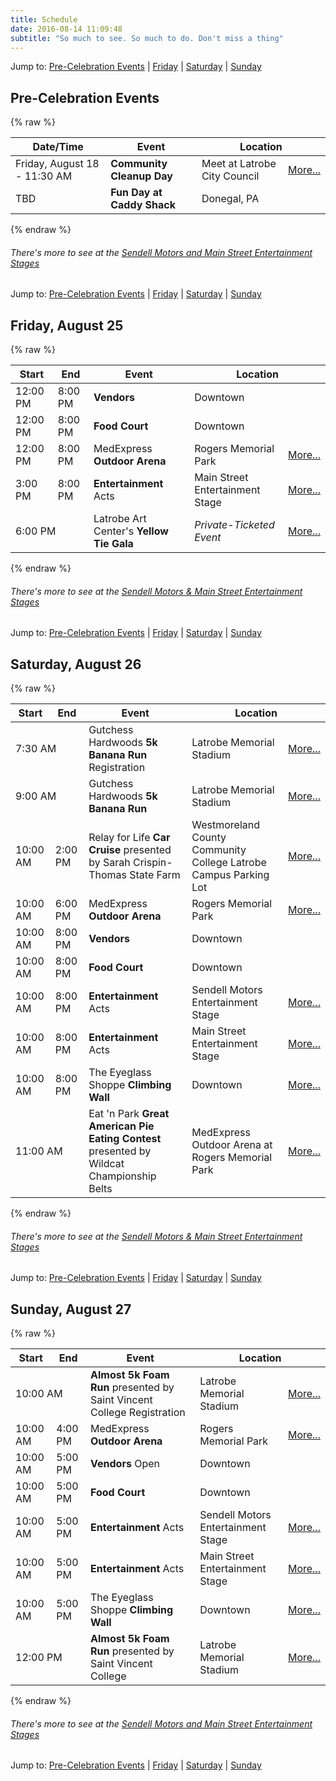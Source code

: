 ```yaml
---
title: Schedule
date: 2016-08-14 11:09:48
subtitle: "So much to see. So much to do. Don't miss a thing"
---
```


Jump to: [Pre-Celebration Events](#pre-events) | [Friday](#friday) | [Saturday](#saturday) | [Sunday](#sunday)

<a name="pre-events"></a>

## Pre-Celebration Events

{% raw %}
<table class="table table-striped">
  <thead>
    <tr>
      <th>Date/Time</th><th>Event</th><th colspan="2">Location</th>
    </tr>
  </thead>
  <tbody>
    <tr>
      <td>Friday, August 18 - 11:30 AM</td><td><strong>Community Cleanup Day</strong></td><td>Meet at Latrobe City Council</td><td><a href="/cleanup-day" class="btn btn-primary btn-xs">More...</a></td>
    </tr>
    <tr>
      <td>TBD</td><td><strong>Fun Day at Caddy Shack</strong></td><td>Donegal, PA</td><td>&nbsp;</td>
    </tr>
  </tbody>
</table>
{% endraw %}

###### There's more to see at the [Sendell Motors and Main Street Entertainment Stages](/events/entertainment-stage)

Jump to: [Pre-Celebration Events](#pre-events) | [Friday](#friday) | [Saturday](#saturday) | [Sunday](#sunday)

<a name="friday"></a>

## Friday, August 25

{% raw %}
<table class="table table-striped">
  <thead>
    <tr>
      <th>Start</th><th>End</th><th>Event</th><th colspan="2">Location</th>
    </tr>
  </thead>
  <tbody>
    <tr>
      <td>12:00 PM</td><td>8:00 PM</td><td><strong>Vendors</strong></td><td>Downtown</td><td>&nbsp;</td>
    </tr>
    <tr>
      <td>12:00 PM</td><td>8:00 PM</td><td><strong>Food Court</strong></td><td>Downtown</td><td>&nbsp;</td>
    </tr>
    <tr>
      <td>12:00 PM</td><td>8:00 PM</td><td>MedExpress <strong>Outdoor Arena</strong></td><td>Rogers Memorial Park</td><td><a href="/events/outdoor-arena" class="btn btn-primary btn-xs">More...</a></td>
    </tr>
    <tr>
      <td>3:00 PM</td><td>8:00 PM</td><td><strong>Entertainment</strong> Acts</td><td>Main Street Entertainment Stage</td><td><a href="/events/entertainment-stage/#friday" class="btn btn-primary btn-xs">More...</a></td>
    </tr>
    <tr>
      <td colspan="2">6:00 PM</td><td>Latrobe Art Center's <strong>Yellow Tie Gala</strong></td><td><em>Private-Ticketed Event</em></td><td><a href="https://www.latrobeartcenter.org/events-all/2017/7/19/yellow-tie-gala-hosted-by-the-latrobe-art-center" target="_blank" class="btn btn-primary btn-xs">More...</a></td>
    </tr>

  </tbody>
</table>
{% endraw %}

###### There's more to see at the [Sendell Motors & Main Street Entertainment Stages](/entertainment-schedule)

Jump to: [Pre-Celebration Events](#pre-events) | [Friday](#friday) | [Saturday](#saturday) | [Sunday](#sunday)

<a name="saturday"></a>

## Saturday, August 26

{% raw %}
<table class="table table-striped">
  <thead>
    <tr>
      <th>Start</th><th>End</th><th>Event</th><th colspan="2">Location</th>
    </tr>
  </thead>
  <tbody>
    <tr>
      <td colspan="2">7:30 AM</td><td>Gutchess Hardwoods <strong>5k Banana Run</strong> Registration</td><td>Latrobe Memorial Stadium</td><td><a href="/events/5k-banana-run" class="btn btn-primary btn-xs">More...</a></td>
    </tr>
    <tr>
      <td colspan="2">9:00 AM</td><td>Gutchess Hardwoods <strong>5k Banana Run</strong></td><td>Latrobe Memorial Stadium</td><td><a href="/events/5k-banana-run" class="btn btn-primary btn-xs">More...</a></td>
    </tr>
    <tr>
      <td>10:00 AM</td><td>2:00 PM</td><td>Relay for Life <strong>Car Cruise</strong> presented by Sarah Crispin-Thomas State Farm</td><td>Westmoreland County Community College Latrobe Campus Parking Lot</td><td><a href="/events/car-cruise" class="btn btn-primary btn-xs">More...</a></td>
    </tr>
    <tr>
      <td>10:00 AM</td><td>6:00 PM</td><td>MedExpress <strong>Outdoor Arena</strong></td><td>Rogers Memorial Park</td><td><a href="/events/outdoor-arena" class="btn btn-primary btn-xs">More...</a></td>
    </tr>
    <tr>
      <td>10:00 AM</td><td>8:00 PM</td><td><strong>Vendors</strong></td><td>Downtown</td><td></td>
    </tr>
    <tr>
      <td>10:00 AM</td><td>8:00 PM</td><td><strong>Food Court</strong></td><td>Downtown</td><td></td>
    </tr>
    <tr>
      <td>10:00 AM</td><td>8:00 PM</td><td><strong>Entertainment</strong> Acts</td><td>Sendell Motors Entertainment Stage</td><td><a href="/events/entertainment-stage/#saturday" class="btn btn-primary btn-xs">More...</a></td>
    </tr>
    <tr>
      <td>10:00 AM</td><td>8:00 PM</td><td><strong>Entertainment</strong> Acts</td><td>Main Street Entertainment Stage</td><td><a href="/events/entertainment-stage/#saturday" class="btn btn-primary btn-xs">More...</a></td>
    </tr>
    <tr>
      <td>10:00 AM</td><td>8:00 PM</td><td>The Eyeglass Shoppe <strong>Climbing Wall</strong></td><td>Downtown</td><td><a href="/events/climbing-wall" class="btn btn-primary btn-xs">More...</a></td>
    </tr>
    <tr>
      <td colspan="2">11:00 AM</td><td>Eat 'n Park <strong>Great American Pie Eating Contest</strong> presented by Wildcat Championship Belts</td><td>MedExpress Outdoor Arena at Rogers Memorial Park</td><td><a href="/events/pie-eating-contest" class="btn btn-primary btn-xs">More...</a></td>
    </tr>
  </tbody>
</table>
{% endraw %}

###### There's more to see at the [Sendell Motors & Main Street Entertainment Stages](/entertainment-schedule)

Jump to: [Pre-Celebration Events](#pre-events) | [Friday](#friday) | [Saturday](#saturday) | [Sunday](#sunday)

<a name="sunday"></a>

## Sunday, August 27

{% raw %}
<table class="table table-striped">
  <thead>
    <tr>
      <th>Start</th><th>End</th><th>Event</th><th colspan="2">Location</th>
    </tr>
  </thead>
  <tbody>
    <tr>
      <td colspan="2">10:00 AM</td><td><strong>Almost 5k Foam Run</strong> presented by Saint Vincent College Registration</td><td>Latrobe Memorial Stadium</td><td><a href="/events/foam-run" class="btn btn-primary btn-xs">More...</a></td>
    </tr>
    <tr>
      <td>10:00 AM</td><td>4:00 PM</td><td>MedExpress <strong>Outdoor Arena</strong></td><td>Rogers Memorial Park</td><td><a href="/events/outdoor-arena" class="btn btn-primary btn-xs">More...</a></td>
    </tr>
    <tr>
      <td>10:00 AM</td><td>5:00 PM</td><td><strong>Vendors</strong> Open</td><td>Downtown</td><td></td>
    </tr>
    <tr>
      <td>10:00 AM</td><td>5:00 PM</td><td><strong>Food Court</strong></td><td>Downtown</td><td></td>
    </tr>
    <tr>
      <td>10:00 AM</td><td>5:00 PM</td><td><strong>Entertainment</strong> Acts</td><td>Sendell Motors Entertainment Stage</td><td><a href="/events/entertainment-stage/#sunday" class="btn btn-primary btn-xs">More...</a></td>
    </tr>
    <tr>
      <td>10:00 AM</td><td>5:00 PM</td><td><strong>Entertainment</strong> Acts</td><td>Main Street Entertainment Stage</td><td><a href="/events/entertainment-stage/#sunday" class="btn btn-primary btn-xs">More...</a></td>
    </tr>
    <tr>
      <td>10:00 AM</td><td>5:00 PM</td><td>The Eyeglass Shoppe <strong>Climbing Wall</strong></td><td>Downtown</td><td><a href="/events/climbing-wall" class="btn btn-primary btn-xs">More...</a></td>
    </tr>
    <tr>
      <td colspan="2">12:00 PM</td><td><strong>Almost 5k Foam Run</strong> presented by Saint Vincent College</td><td>Latrobe Memorial Stadium</td><td><a href="/events/foam-run" class="btn btn-primary btn-xs">More...</a></td>
    </tr>
  </tbody>
</table>
{% endraw %}

###### There's more to see at the [Sendell Motors and Main Street Entertainment Stages](/events/entertainment-stage)

Jump to: [Pre-Celebration Events](#pre-events) | [Friday](#friday) | [Saturday](#saturday) | [Sunday](#sunday)